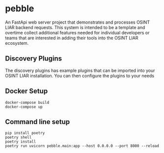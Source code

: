 # pebble
An FastApi web server project that demonstrates and processes OSINT LIAR backend requests. This system
is intended to be a template and overtime collect additional features needed for individual developers or teams
that are interested in adding their tools into the OSINT LIAR ecosystem. 


## Discovery Plugins
The discovery plugins has example plugins that can be imported into your OSINT LIAR
installation. You can then configure the plugins to your needs

## Docker Setup

```shell
docker-compose build
docker-compose up
```

## Command line setup

```shell
pip install poetry
poetry shell
poetry install
poetry run uvicorn pebble.main:app --host 0.0.0.0 --port 8000 --reload
```


